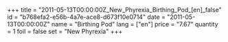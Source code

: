 +++
title = "2011-05-13T00:00:00Z_New_Phyrexia_Birthing_Pod_[en]_false"
id = "b768efa2-e56b-4a7e-ace8-d673f10e0714"
date = "2011-05-13T00:00:00Z"
name = "Birthing Pod"
lang = ["en"]
price = "7.67"
quantity = 1
foil = false
set = "New Phyrexia"
+++
